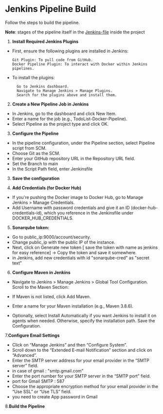
# Jenkins Pipeline Build

Follow the steps to build the pipeline.

**Note**: stages of the pipeline itself in the [Jenkins-file](Jenkinsfile) inside the project

1. **Install Required Jenkins Plugins**
* First, ensure the following plugins are installed in Jenkins:

      Git Plugin: To pull code from GitHub.
      Docker Pipeline Plugin: To interact with Docker within Jenkins pipelines.


* To install the plugins:

        Go to Jenkins dashboard.
        Navigate to Manage Jenkins > Manage Plugins.
        Search for the plugins above and install them.




2. **Create a New Pipeline Job in Jenkins**

* In Jenkins, go to the dashboard and click New Item.
* Enter a name for the job (e.g., TodoList-Docker-Pipeline).
* Select Pipeline as the project type and click OK.
3. **Configure the Pipeline**

* In the pipeline configuration, under the Pipeline section, select Pipeline script from SCM.
* Choose Git as the SCM.
* Enter your GitHub repository URL in the Repository URL field.
* Set the Branch to main
* In the Script Path field, enter Jenkinsfile



3. **Save the configuration**

4. **Add Credentials (for Docker Hub)**

* If you're pushing the Docker image to Docker Hub, go to Manage Jenkins > Manage Credentials.
* Add Username with password credentials and give it an ID (docker-hub-credentials-id), which you reference in the Jenkinsfile under DOCKER_HUB_CREDENTIALS.

5. **Sonarqube token:**
- Go to public_ip:9000/account/security.
- Change public_ip with the public IP of the instance.
- Next, click on Generate new token [ save the token with name as jenkins for easy reference] -> Copy the token and save it somewhere.
- in Jenkins, add new credentials with id "sonarqube-cred" as "secret text"

6. **Configure Maven in Jenkins**
- Navigate to Jenkins > Manage Jenkins > Global Tool Configuration.
  Scroll to the Maven Section:

- If Maven is not listed, click Add Maven.
- Enter a name for your Maven installation (e.g., Maven 3.8.6).
- Optionally, select Install Automatically if you want Jenkins to install it on agents when needed. Otherwise, specify the installation path.
  Save the Configuration.

7.**Configure Email Settings**

- Click on “Manage Jenkins” and then “Configure System”.
- Scroll down to the “Extended E-mail Notification” section and click on “Advanced”.
- Enter the SMTP server address for your email provider in the “SMTP server” field.
- in case of gmail : "smtp.gmail.com"
- Enter the port number for your SMTP server in the “SMTP port” field.
- port for Gmail SMTP : 587
- Choose the appropriate encryption method for your email provider in the “Use SSL” or “Use TLS” field.
- you need to create App password in Gmail


8.**Build the Pipeline**
